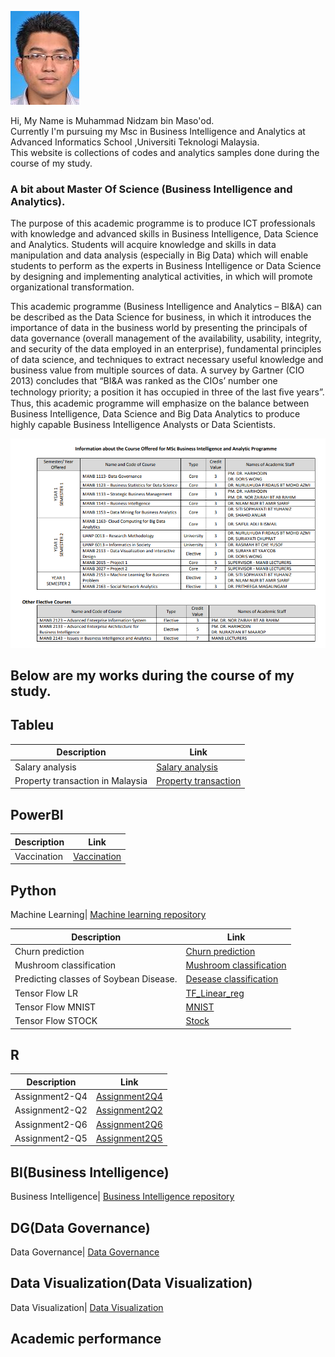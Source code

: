 ![Image of Yaktocat](https://github.com/Nidzam81/Data-analytics/blob/master/nidzam.jpg)
   
Hi, My Name is Muhammad Nidzam bin Maso'od.  
Currently I'm pursuing my Msc in Business Intelligence and Analytics at Advanced Informatics School ,Universiti Teknologi Malaysia.  
This website is collections of codes and analytics samples done during the course of my study.  

### A bit about Master Of Science (Business Intelligence and Analytics).
The purpose of this academic programme is to produce ICT professionals with knowledge and advanced skills in Business Intelligence, Data Science and Analytics. Students will acquire knowledge and skills in data manipulation and data analysis (especially in Big Data) which will enable students to perform as the experts in Business Intelligence or Data Science by designing and implementing analytical activities, in which will promote organizational transformation.  

This academic programme (Business Intelligence and Analytics – BI&A) can be described as the Data Science for business, in which it introduces the importance of data in the business world by presenting the principals of data governance (overall management of the availability, usability, integrity, and security of the data employed in an enterprise), fundamental principles of data science, and techniques to extract necessary useful knowledge and business value from multiple sources of data. A survey by Gartner (CIO 2013) concludes that “BI&A was ranked as the CIOs’ number one technology priority; a position it has occupied in three of the last ﬁve years”. Thus, this academic programme will emphasize on the balance between Business Intelligence, Data Science and Big Data Analytics to produce highly capable Business Intelligence Analysts or Data Scientists.  
  
  
<p align="center"> 
<img src="https://github.com/Nidzam81/Data-analytics/blob/master/Program%20structure.PNG">
</p>  

## Below are my works during the course of my study.  
  
## Tableu  
  
  
Description | Link
------------ | -------------
Salary analysis| [Salary analysis](https://public.tableau.com/profile/muhammad.nidzam#!/vizhome/Salaryanalysis_1/Story1)  
Property transaction in Malaysia| [Property transaction](https://public.tableau.com/profile/muhammad.nidzam#!/vizhome/Project2_49/Story1)  
  
## PowerBI
Description | Link
------------ | -------------
Vaccination| [Vaccination](https://app.powerbi.com/view?r=eyJrIjoiNTdlZjAwYmMtNzYyMS00NGUwLWJiY2MtMTZjMzczNTVmZThiIiwidCI6IjEwNWIyMDYxLWI2NjktNGIzMS05MmFjLTI0ZDMwNGQxOTVkYyIsImMiOjZ9)

## Python

Machine Learning| [Machine learning repository](https://github.com/Nidzam81/Machine-learning)

Description | Link
------------ | -------------
Churn prediction| [Churn prediction](https://github.com/Nidzam81/Machine-learning/blob/master/Final%20project.ipynb)
Mushroom classification| [Mushroom classification](https://github.com/Nidzam81/Machine-learning/blob/master/Mushroom%20classification-Final.ipynb)
Predicting classes of Soybean Disease.| [Desease classification](https://github.com/Nidzam81/Machine-learning/blob/master/Predicting%20classes%20of%20Soybean%20Disease.ipynb)
Tensor Flow LR | [TF_Linear_reg](https://github.com/Nidzam81/Machine-learning/blob/master/Tensor%20Flow/TF_Linear_reg.ipynb)
Tensor Flow MNIST | [MNIST](https://github.com/Nidzam81/Machine-learning/blob/master/Tensor%20Flow/TF_knn.ipynb)
Tensor Flow STOCK | [Stock](https://github.com/Nidzam81/Machine-learning/blob/master/Tensor%20Flow/TF_stock_1m.ipynb)

## R

Description | Link
------------ | -------------
Assignment2-Q4 | [Assignment2Q4](https://rpubs.com/ijam1301/Assignment_2_Regression_Q4)
Assignment2-Q2 | [Assignment2Q2](https://rpubs.com/ijam1301/Assignment2_Regression_Q2)
Assignment2-Q6 | [Assignment2Q6](https://rpubs.com/ijam1301/Assignment_2_Q6)
Assignment2-Q5 | [Assignment2Q5](https://rpubs.com/ijam1301/Assignment_2_Q5)

## BI(Business Intelligence)

Business Intelligence| [Business Intelligence repository](https://github.com/Nidzam81/Data-analytics/tree/master/BI)

## DG(Data Governance)

Data Governance| [Data Governance](https://github.com/Nidzam81/Data-analytics/tree/master/Data%20Governance)

## Data Visualization(Data Visualization)

Data Visualization| [Data Visualization](https://github.com/Nidzam81/Data-analytics/tree/master/Data%20visualization)

## Academic performance

